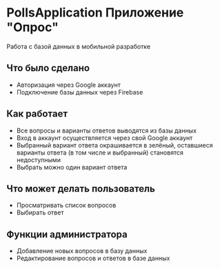 # PollsApplication Приложение "Опрос"
Работа с базой данных в мобильной разработке
## Что было сделано
* Авторизация через Google аккаунт
* Подключение базы данных через Firebase
## Как работает
* Все вопросы и варианты ответов выводятся из базы данных
* Вход в аккаунт осуществляется через свой Google аккаунт
* Выбранный вариант ответа окрашивается в зелёный,
оставшиеся варианты ответа (в том числе и выбранный) становятся недоступными
* Выбрать можно один вариант ответа
## Что может делать пользователь
* Просматривать список вопросов
* Выбирать ответ
## Функции администратора
* Добавление новых вопросов в базу данных
* Редактирование вопросов и ответов в базе данных
